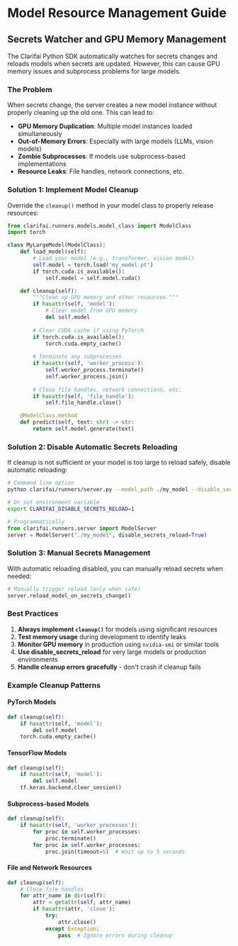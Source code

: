 # Model Resource Management Guide

## Secrets Watcher and GPU Memory Management

The Clarifai Python SDK automatically watches for secrets changes and reloads models when secrets are updated. However, this can cause GPU memory issues and subprocess problems for large models.

### The Problem

When secrets change, the server creates a new model instance without properly cleaning up the old one. This can lead to:

- **GPU Memory Duplication**: Multiple model instances loaded simultaneously
- **Out-of-Memory Errors**: Especially with large models (LLMs, vision models)
- **Zombie Subprocesses**: If models use subprocess-based implementations
- **Resource Leaks**: File handles, network connections, etc.

### Solution 1: Implement Model Cleanup

Override the `cleanup()` method in your model class to properly release resources:

```python
from clarifai.runners.models.model_class import ModelClass
import torch

class MyLargeModel(ModelClass):
    def load_model(self):
        # Load your model (e.g., transformer, vision model)
        self.model = torch.load('my_model.pt')
        if torch.cuda.is_available():
            self.model = self.model.cuda()

    def cleanup(self):
        """Clean up GPU memory and other resources."""
        if hasattr(self, 'model'):
            # Clear model from GPU memory
            del self.model
            
        # Clear CUDA cache if using PyTorch
        if torch.cuda.is_available():
            torch.cuda.empty_cache()
            
        # Terminate any subprocesses
        if hasattr(self, 'worker_process'):
            self.worker_process.terminate()
            self.worker_process.join()
            
        # Close file handles, network connections, etc.
        if hasattr(self, 'file_handle'):
            self.file_handle.close()

    @ModelClass.method
    def predict(self, text: str) -> str:
        return self.model.generate(text)
```

### Solution 2: Disable Automatic Secrets Reloading

If cleanup is not sufficient or your model is too large to reload safely, disable automatic reloading:

```bash
# Command line option
python clarifai/runners/server.py --model_path ./my_model --disable_secrets_reload

# Or set environment variable
export CLARIFAI_DISABLE_SECRETS_RELOAD=1
```

```python
# Programmatically
from clarifai.runners.server import ModelServer
server = ModelServer("./my_model", disable_secrets_reload=True)
```

### Solution 3: Manual Secrets Management

With automatic reloading disabled, you can manually reload secrets when needed:

```python
# Manually trigger reload (only when safe)
server.reload_model_on_secrets_change()
```

### Best Practices

1. **Always implement `cleanup()`** for models using significant resources
2. **Test memory usage** during development to identify leaks
3. **Monitor GPU memory** in production using `nvidia-smi` or similar tools
4. **Use disable_secrets_reload** for very large models or production environments
5. **Handle cleanup errors gracefully** - don't crash if cleanup fails

### Example Cleanup Patterns

#### PyTorch Models
```python
def cleanup(self):
    if hasattr(self, 'model'):
        del self.model
    torch.cuda.empty_cache()
```

#### TensorFlow Models
```python
def cleanup(self):
    if hasattr(self, 'model'):
        del self.model
    tf.keras.backend.clear_session()
```

#### Subprocess-based Models
```python
def cleanup(self):
    if hasattr(self, 'worker_processes'):
        for proc in self.worker_processes:
            proc.terminate()
        for proc in self.worker_processes:
            proc.join(timeout=5)  # Wait up to 5 seconds
```

#### File and Network Resources
```python
def cleanup(self):
    # Close file handles
    for attr_name in dir(self):
        attr = getattr(self, attr_name)
        if hasattr(attr, 'close'):
            try:
                attr.close()
            except Exception:
                pass  # Ignore errors during cleanup
```